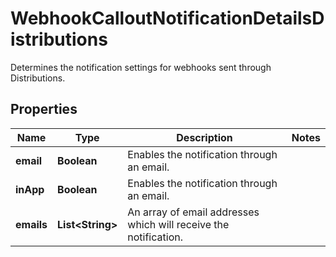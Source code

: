 

# WebhookCalloutNotificationDetailsDistributions

Determines the notification settings for webhooks sent through Distributions.

## Properties

| Name | Type | Description | Notes |
|------------ | ------------- | ------------- | -------------|
|**email** | **Boolean** | Enables the notification through an email. |  |
|**inApp** | **Boolean** | Enables the notification through an email. |  |
|**emails** | **List&lt;String&gt;** | An array of email addresses which will receive the notification. |  |



